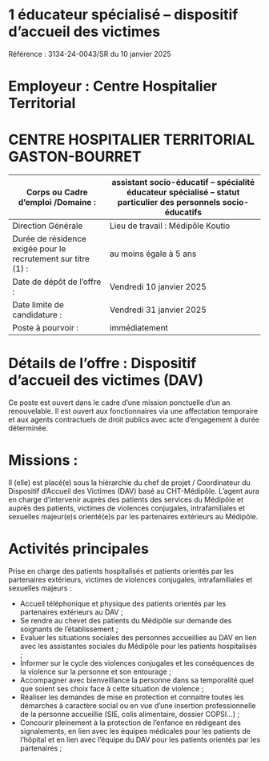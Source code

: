 # 1 éducateur spécialisé – dispositif d’accueil des victimes

Référence : 3134-24-0043/SR du 10 janvier 2025

# Employeur : Centre Hospitalier Territorial

# CENTRE HOSPITALIER TERRITORIAL GASTON-BOURRET

|Corps ou Cadre d’emploi /Domaine :|assistant socio-éducatif – spécialité éducateur spécialisé – statut particulier des personnels socio-éducatifs|
|---|---|
|Direction Générale|Lieu de travail : Médipôle Koutio|
|Durée de résidence exigée pour le recrutement sur titre (1) :|au moins égale à 5 ans|
|Date de dépôt de l’offre :|Vendredi 10 janvier 2025|
|Date limite de candidature :|Vendredi 31 janvier 2025|
|Poste à pourvoir :|immédiatement|

# Détails de l’offre : Dispositif d’accueil des victimes (DAV)

Ce poste est ouvert dans le cadre d’une mission ponctuelle d’un an renouvelable. Il est ouvert aux fonctionnaires via une affectation temporaire et aux agents contractuels de droit publics avec acte d’engagement à durée déterminée.

# Missions :

Il (elle) est placé(e) sous la hiérarchie du chef de projet / Coordinateur du Dispositif d’Accueil des Victimes (DAV) basé au CHT-Médipôle. L’agent aura en charge d’intervenir auprès des patients des services du Médipôle et auprès des patients, victimes de violences conjugales, intrafamiliales et sexuelles majeur(e)s orienté(e)s par les partenaires extérieurs au Médipôle.

# Activités principales

Prise en charge des patients hospitalisés et patients orientés par les partenaires extérieurs, victimes de violences conjugales, intrafamiliales et sexuelles majeurs :

- Accueil téléphonique et physique des patients orientés par les partenaires extérieurs au DAV ;
- Se rendre au chevet des patients du Médipôle sur demande des soignants de l’établissement ;
- Evaluer les situations sociales des personnes accueillies au DAV en lien avec les assistantes sociales du Médipôle pour les patients hospitalisés ;
- Informer sur le cycle des violences conjugales et les conséquences de la violence sur la personne et son entourage ;
- Accompagner avec bienveillance la personne dans sa temporalité quel que soient ses choix face à cette situation de violence ;
- Réaliser les demandes de mise en protection et connaitre toutes les démarches à caractère social ou en vue d’une insertion professionnelle de la personne accueillie (SIE, colis alimentaire, dossier COPSI…) ;
- Concourir pleinement à la protection de l’enfance en rédigeant des signalements, en lien avec les équipes médicales pour les patients de l’hôpital et en lien avec l’équipe du DAV pour les patients orientés par les partenaires ;
